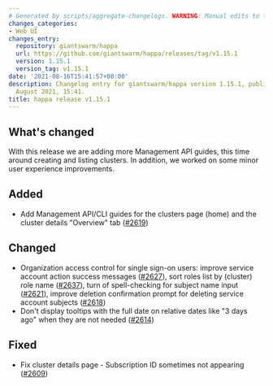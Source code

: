 ```yaml
---
# Generated by scripts/aggregate-changelogs. WARNING: Manual edits to this files will be overwritten.
changes_categories:
- Web UI
changes_entry:
  repository: giantswarm/happa
  url: https://github.com/giantswarm/happa/releases/tag/v1.15.1
  version: 1.15.1
  version_tag: v1.15.1
date: '2021-08-16T15:41:57+00:00'
description: Changelog entry for giantswarm/happa version 1.15.1, published on 16
  August 2021, 15:41.
title: happa release v1.15.1
---
```


## What's changed

With this release we are adding more Management API guides, this time around creating and listing clusters. In addition, we worked on some minor user experience improvements.

## Added

- Add Management API/CLI guides for the clusters page (home) and the cluster details "Overview" tab ([#2619](https://github.com/giantswarm/happa/pull/2619))

## Changed

- Organization access control for single sign-on users: improve service account action success messages ([#2627](https://github.com/giantswarm/happa/pull/2627)), sort roles list by (cluster) role name ([#2637](https://github.com/giantswarm/happa/pull/2637)), turn of spell-checking for subject name input ([#2621](https://github.com/giantswarm/happa/pull/2621)), improve deletion confirmation prompt for deleting service account subjects ([#2618](https://github.com/giantswarm/happa/pull/2618))
- Don't display tooltips with the full date on relative dates like "3 days ago" when they are not needed ([#2614](https://github.com/giantswarm/happa/pull/2614))

## Fixed

- Fix cluster details page - Subscription ID sometimes not appearing ([#2609](https://github.com/giantswarm/happa/pull/2609))

